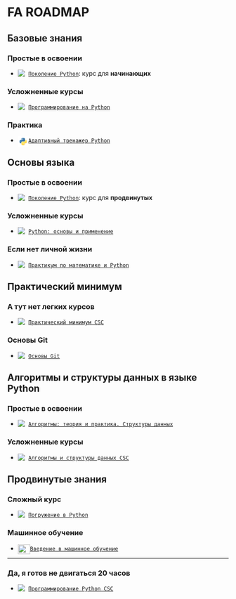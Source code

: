 # FA ROADMAP
## Базовые знания
### Простые в освоении
* [<img align="left" width="24px" src="https://stepik.org/media/cache/images/courses/58852/cover_hlwvgkW/118b116c9d5f2462ab1ffd83a943f250.png"/>][Поколение Python курс для начинающих] [`Поколение Python`](https://stepik.org/course/58852): курс для **начинающих**
### Усложненные курсы
* [<img align="left" width="24px" src="https://stepik.org/media/cache/images/courses/67/cover/a58221f521114b81084c0f72200131c0.png"/>][Программирование на Python] [`Программирование на Python`](https://stepik.org/course/67)
### Практика
* [<img align="left" width="24px" src="https://raw.githubusercontent.com/github/explore/80688e429a7d4ef2fca1e82350fe8e3517d3494d/topics/python/python.png"/>][Адаптивный тренажер Python] [`Адаптивный тренажер Python`](https://stepik.org/course/431)
## Основы языка
### Простые в освоении
* [<img align="left" width="24px" src="https://stepik.org/media/cache/images/courses/68343/cover_EN6SLjk/133cb342e4963ffe4864feadbe9933fc.png"/>][Поколение Python курс для продвинутых] [`Поколение Python`](https://stepik.org/course/68343): курс для **продвинутых**
### Усложненные курсы
* [<img align="left" width="24px" src="https://stepik.org/media/cache/images/courses/512/cover/eb1565502f1f11a0a2d248656ba5ae7c.jpg"/>][Python: основы и применение] [`Python: основы и применение`](https://stepik.org/course/512)
### Если нет личной жизни
* [<img align="left" width="24px" src="https://stepik.org/media/cache/images/courses/3356/cover/5a65ad56b3a9257f9d8ba67c7886cde2.png"/>][Практикум по математике и Python] [`Практикум по математике и Python`](https://stepik.org/course/3356)


## Практический минимум
### А тут нет легких курсов
* [<img align="left" width="24px" src="https://cdn3.iconfinder.com/data/icons/tango-icon-library/48/face-monkey-256.png"/>][Практический минимум CSC] [`Практический минимум CSC`](https://youtube.com/playlist?list=PLlb7e2G7aSpT5DX9rQKnmZMK0DG7dWrUc)
### Основы Git
* [<img align="left" width="24px" src="https://cdn3.iconfinder.com/data/icons/social-media-2169/24/social_media_social_media_logo_git-256.png"/>][Основы Git] [`Основы Git`](https://stepik.org/course/3145)

## Алгоритмы и структуры данных в языке Python
### Простые в освоении
* [<img align="left" width="24px" src="https://stepik.org/media/cache/images/courses/1547/cover/993fc7434868f813ed6b49792d7d9726.png"/>][Алгоритмы: теория и практика. Структуры данных] [`Алгоритмы: теория и практика. Структуры данных`](https://stepik.org/course/1547)

### Усложненные курсы
* [<img align="left" width="24px" src="https://yt3.ggpht.com/BDdqOhKpJJgGXy5HVSz0rFJK5C4HFALG2P0TPzOqw7Mob0SClmfxHUN20ueeXNWJA8wIPczpLg=s88-c-k-c0x00ffffff-no-rj"/>][Алгоритмы и структуры данных CSC] [`Алгоритмы и структуры данных CSC`](https://youtube.com/playlist?list=PLlb7e2G7aSpTZN_zRrbpVJUvB-pTuM_VL)

## Продвинутые знания
### Сложный курс
* [<img align="left" width="24px" src="https://miro.medium.com/max/1200/1*WlYOcvNkNpOLeLhhOfw2GQ.png"/>][Погружение в Python] [`Погружение в Python`](https://www.coursera.org/learn/diving-in-python)

### Машинное обучение
* [<img align="left" width="28px" height='22px' src="https://www.vippng.com/png/full/271-2710011_deploy-model-ai-machine-learning-icon-free.png"/>][Введение в машинное обучение] [`Введение в машинное обучение`](https://www.coursera.org/learn/vvedenie-mashinnoe-obuchenie)

----

### Да, я готов не двигаться 20 часов
* [<img align="left" width="24px" src="https://www.jing.fm/clipimg/full/60-605984_demon-png-download-png-image-with-transparent-background.png"/>][Программирование Python CSC] [`Программирование Python CSC`](https://www.youtube.com/playlist?list=PLlb7e2G7aSpQmGnhrxlqI4iMXNv4R7khy)



[Поколение Python курс для начинающих]: https://stepik.org/course/58852
[Поколение Python курс для продвинутых]: https://stepik.org/course/68343
[Программирование на Python]: https://stepik.org/course/67
[Адаптивный тренажер Python]: https://stepik.org/course/431
[Python: основы и применение]: https://stepik.org/course/512
[Практикум по математике и Python]: https://stepik.org/course/3356
[Алгоритмы: теория и практика. Структуры данных]: https://stepik.org/course/1547
[Алгоритмы и структуры данных CSC]: https://youtube.com/playlist?list=PLlb7e2G7aSpTZN_zRrbpVJUvB-pTuM_VL
[Практический минимум CSC]: https://youtube.com/playlist?list=PLlb7e2G7aSpT5DX9rQKnmZMK0DG7dWrUc
[Программирование Python CSC]: https://www.youtube.com/playlist?list=PLlb7e2G7aSpQmGnhrxlqI4iMXNv4R7khy
[Погружение в Python]: https://www.coursera.org/learn/diving-in-python
[Введение в машинное обучение]: https://www.coursera.org/learn/vvedenie-mashinnoe-obuchenie
[Основы Git]: https://stepik.org/course/3145
[Погружение в Python]: https://www.coursera.org/learn/diving-in-python
[Введение в машинное обучение]: https://www.coursera.org/learn/vvedenie-mashinnoe-obuchenie
[Основы Git]: https://stepik.org/course/3145
